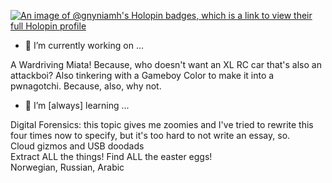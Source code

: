 [![An image of @gnyniamh's Holopin badges, which is a link to view their full Holopin profile](https://holopin.me/gnyniamh)](https://holopin.io/@gnyniamh)




- 🔭 I’m currently working on ...

A Wardriving Miata!  Because, who doesn't want an XL RC car that's also an attackboi?
Also tinkering with a Gameboy Color to make it into a pwnagotchi.  Because, also, why not.

- 🌱 I’m [always] learning ...

Digital Forensics: this topic gives me zoomies and I've tried to rewrite this four times now to specify, but it's too hard to not write an essay, so.  
Cloud gizmos and USB doodads  
Extract ALL the things!  Find ALL the easter eggs!  
Norwegian, Russian, Arabic


<!--
**morg0n/morg0n** is a ✨ _special_ ✨ repository because its `README.md` (this file) appears on your GitHub profile.

Here are some ideas to get you started:

- 🔭 I’m currently working on ...
- 🌱 I’m currently learning ...
- 👯 I’m looking to collaborate on ...
- 🤔 I’m looking for help with ...
- 💬 Ask me about ...
- 📫 How to reach me: ...
- 😄 Pronouns: ...
- ⚡ Fun fact: ...
-->
